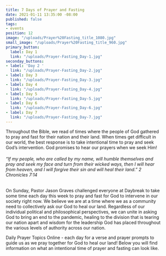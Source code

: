 ```yaml
---
title: 7 Days of Prayer and Fasting
date: 2021-01-11 13:35:00 -08:00
published: false
tags:
- events
position: 12
image: "/uploads/Prayer%20Fasting_title_1080.jpg"
small_image: "/uploads/Prayer%20Fasting_title_960.jpg"
primary_button:
  label: Day 1
  link: "/uploads/Prayer-Fasting_Day-1.jpg"
seconday_buttons:
- label: 'Day 2 '
  link: "/uploads/Prayer-Fasting_Day-2.jpg"
- label: Day 3
  link: "/uploads/Prayer-Fasting_Day-3.jpg"
- label: Day 4
  link: "/uploads/Prayer-Fasting_Day-4.jpg"
- label: Day 5
  link: "/uploads/Prayer-Fasting_Day-5.jpg"
- label: Day 6
  link: "/uploads/Prayer-Fasting_Day-6.jpg"
- label: Day 7
  link: "/uploads/Prayer-Fasting_Day-7.jpg"
---
```


Throughout the Bible, we read of times where the people of God gathered to pray and fast for their nation and their land.  When times get difficult in our world, the best response is to take intentional time to pray and seek God’s intervention. God promises to hear our prayers when we seek Him!

###### “If my people, who are called by my name, will humble themselves and pray and seek my face and turn from their wicked ways, then I will hear from heaven, and I will forgive their sin and will heal their land.” 2 Chronicles 7:14

On Sunday, Pastor Jason Graves challenged everyone at Daybreak to take some time each day this week to pray and fast for God to intervene in our society right now. We believe we are at a time where we as a community need to collectively ask our God to heal our land. Regardless of our individual political and philosophical perspectives, we can unite in asking God to bring an end to the pandemic, healing to the division that is tearing our nation apart and wisdom for the leadership God has placed throughout the various levels of authority across our nation.

Daily Prayer Topics Online - each day for a verse and prayer prompts to guide us as we pray together for God to heal our land! Below you will find information on what an intentional time of prayer and fasting can look like. 

